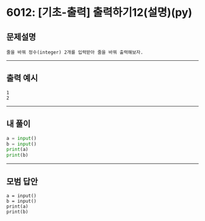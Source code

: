 # 6012: [기초-출력] 출력하기12(설명)(py)
## 문제설명
```
줄을 바꿔 정수(integer) 2개를 입력받아 줄을 바꿔 출력해보자.
```
***
## 출력 예시
~~~
1
2
~~~
***
## 내 풀이
```python
a = input() 
b = input()
print(a)
print(b)

````
***
## 모범 답안
~~~pyhton
a = input() 
b = input()
print(a)
print(b)

~~~